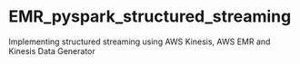 # EMR_pyspark_structured_streaming
 Implementing structured streaming using AWS Kinesis, AWS EMR and Kinesis Data Generator

